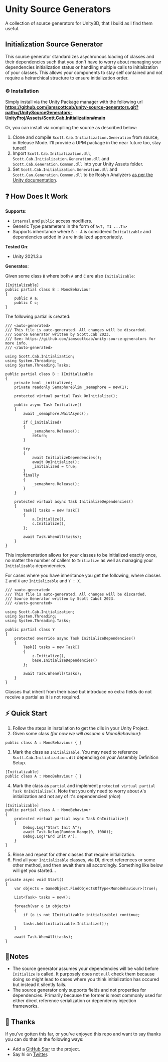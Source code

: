 # Unity Source Generators
A collection of source generators for Unity3D, that I build as I find them useful.

## Initialization Source Generator
This source generator standardizes asychronous loading of classes and their dependencies such that you don't have to worry about managing your dependencies initialization status or handling multiple calls to initialization of your classes. This allows your components to stay self contained and not require a heirarchical structure to ensure initialization order.

### ⚙️ Installation
Simply install via the Unity Package manager with the following url **https://github.com/iamscottcab/unity-source-generators.git?path=/UnitySourceGenerators-UnityProj/Assets/Scott.Cab.Initialization#main**

Or, you can install via compiling the source as described below:

1. Clone and compile `Scott.Cab.Initialization.Generation` from source, in Release Mode. I'll provide a UPM package in the near future too, stay tuned!
2. Import `Scott.Cab.Initialization.dll`, `Scott.Cab.Initialization.Generation.dll` and `Scott.Cab.Generation.Common.dll` into your Unity Assets folder.
3. Set `Scott.Cab.Initialization.Generation.dll` and `Scott.Can.Generation.Common.dll` to be Roslyn Analyzers [as per the Unity documentation](https://docs.unity3d.com/Manual/roslyn-analyzers.html).

## ❓ How Does It Work

**Supports**:
- `internal` and `public` access modifiers.
- Generic Type parameters in the form of `A<T, T1 ...Tn>`
- Supports inheritance where `B : A` is considered `Initializable` and dependencies added in `B` are initialized appropriately.

**Tested On**:
- Unity 2021.3.x

**Generates**:

Given some class `B` where both `A` and `C` are also `Initializable`:
```
[Initializable]
public partial class B : MonoBehaviour
{
    public A a;
    public C c;
}
```
The following partial is created:
```
/// <auto-generated>
/// This file is auto-generated. All changes will be discarded.
/// Source Generator written by Scott.Cab 2023.
/// See: https://github.com/iamscottcab/unity-source-generators for more info.
/// </auto-generated>

using Scott.Cab.Initialization;
using System.Threading;
using System.Threading.Tasks;

public partial class B : IInitializable
{
    private bool _initialized;
    private readonly SemaphoreSlim _semaphore = new(1);

    protected virtual partial Task OnInitialize();

    public async Task Initialize()
    {
        await _semaphore.WaitAsync();

        if (_initialized)
        {
            _semaphore.Release();
            return;
        }

        try
        {
            await InitializeDependencies();
            await OnInitialize();
            _initialized = true;
        }
        finally
        {
            _semaphore.Release();
        }
    }

    protected virtual async Task InitializeDependencies()
    {
        Task[] tasks = new Task[]
        {
            a.Initialize(),
            c.Initialize(),
        };

        await Task.WhenAll(tasks);
    }
}
```

This implementation allows for your classes to be initialized exactly once, no matter the number of callers to `Initialize` as well as managing your `Initializable` dependencies.

For cases where you have inheritance you get the following, where classes `Z` and `X` are `Initializable` and `Y : X`.

```
/// <auto-generated>
/// This file is auto-generated. All changes will be discarded.
/// Source Generator written by Scott Cabot 2023.
/// </auto-generated>

using Scott.Cab.Initialization;
using System.Threading;
using System.Threading.Tasks;

public partial class Y
{
    protected override async Task InitializeDependencies()
    {
        Task[] tasks = new Task[]
        {
            z.Initialize(),
            base.InitializeDependencies()
        };

        await Task.WhenAll(tasks);
    }
}
```
Classes that inherit from their base but introduce no extra fields do not receive a partial as it is not required.

## ⚡️ Quick Start
1. Follow the steps in installation to get the dlls in your Unity Project.
2. Given some class _(for now we will assume a MonoBehaviour)_:
```
public class A : MonoBehaviour { }
```
3. Mark the class as `Initializable`. You may need to reference `Scott.Cab.Initialization.dll` depending on your Assembly Definition Setup.
```
[Initializable]
public class A : MonoBehaviour { }
```
4. Mark the class as `partial` and implement `protected virtual partial Task OnInitialize()`. Note that you only need to worry about `A`'s initialization and not any of it's dependencies! _(nice_)
```
[Initializable]
public partial class A : MonoBehaviour
{
    protected virtual partial async Task OnInitialize()
    {
        Debug.Log("Start Init A");
        await Task.Delay(Random.Range(0, 1000));
        Debug.Log("End Init A");
    }
}
```
5. Rinse and repeat for other classes that require initialization.
6. Find all your `Initializable` classes, via DI, direct references or some other method, and then await them all accordingly. Something like below will get you started...
```
private async void Start()
{
    var objects = GameObject.FindObjectsOfType<MonoBehaviour>(true);

    List<Task> tasks = new();

    foreach(var o in objects)
    {
        if (o is not IInitializable initializable) continue;

        tasks.Add(initializable.Initialize());
    }

    await Task.WhenAll(tasks);
}
```

## 📝Notes
- The source generator assumes your dependencies will be valid before `Initialize` is called. It purposely does not `null` check them because doing so might lead to cases where you think initialization has occured but instead it silently fails.
- The source generator only supports fields and not properties for dependencies. Primarily because the former is most commonly used for either direct reference serialization or dependency injection frameworks.

## 💖 Thanks
If you've gotten this far, or you've enjoyed this repo and want to say thanks you can do that in the following ways:
- Add a [GitHub Star](https://github.com/iamscottcab/unity-source-generators) to the project.
- Say hi on [Twitter](https://twitter.com/iamscottcab).